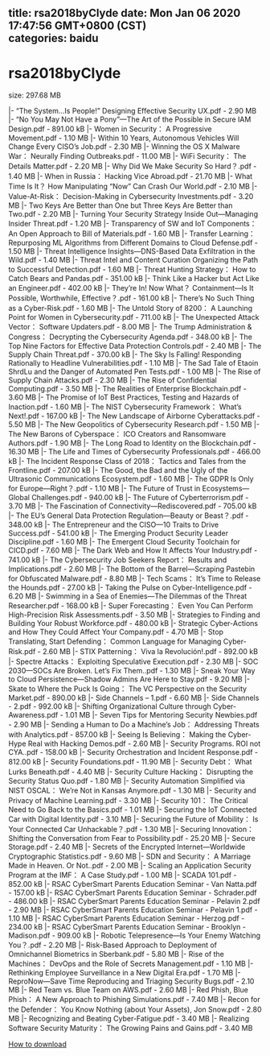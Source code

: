 
title: rsa2018byClyde
date: Mon Jan 06 2020 17:47:56 GMT+0800 (CST)    
categories: baidu
---

# rsa2018byClyde
size: 297.68 MB
 
 
|- “The System...Is People!” Designing Effective Security UX.pdf - 2.90 MB
|- “No You May Not Have a Pony”—The Art of the Possible in Secure IAM Design.pdf - 891.00 kB
|- Women in Security： A Progressive Movement.pdf - 1.10 MB
|- Within 10 Years, Autonomous Vehicles Will Change Every CISO’s Job.pdf - 2.30 MB
|- Winning the OS X Malware War： Neurally Finding Outbreaks.pdf - 11.00 MB
|- WiFi Security： The Details Matter.pdf - 2.20 MB
|- Why Did We Make Security So Hard？.pdf - 1.40 MB
|- When in Russia： Hacking Vice Abroad.pdf - 21.70 MB
|- What Time Is It？ How Manipulating “Now” Can Crash Our World.pdf - 2.10 MB
|- Value-At-Risk： Decision-Making in Cybersecurity Investments.pdf - 3.20 MB
|- Two Keys Are Better than One but Three Keys Are Better than Two.pdf - 2.20 MB
|- Turning Your Security Strategy Inside Out—Managing Insider Threat.pdf - 1.20 MB
|- Transparency of SW and IoT Components： An Open Approach to Bill of Materials.pdf - 1.60 MB
|- Transfer Learning： Repurposing ML Algorithms from Different Domains to Cloud Defense.pdf - 1.50 MB
|- Threat Intelligence Insights—DNS-Based Data Exfiltration in the Wild.pdf - 1.40 MB
|- Threat Intel and Content Curation Organizing the Path to Successful Detection.pdf - 1.60 MB
|- Threat Hunting Strategy： How to Catch Bears and Pandas.pdf - 351.00 kB
|- Think Like a Hacker but Act Like an Engineer.pdf - 402.00 kB
|- They’re In! Now What？ Containment—Is It Possible, Worthwhile, Effective？.pdf - 161.00 kB
|- There’s No Such Thing as a Cyber-Risk.pdf - 1.60 MB
|- The Untold Story of 8200： A Launching Point for Women in Cybersecurity.pdf - 711.00 kB
|- The Unexpected Attack Vector： Software Updaters.pdf - 8.00 MB
|- The Trump Administration & Congress： Decrypting the Cybersecurity Agenda.pdf - 348.00 kB
|- The Top Nine Factors for Effective Data Protection Controls.pdf - 2.40 MB
|- The Supply Chain Threat.pdf - 370.00 kB
|- The Sky Is Falling! Responding Rationally to Headline Vulnerabilities.pdf - 1.10 MB
|- The Sad Tale of Etaoin ShrdLu and the Danger of Automated Pen Tests.pdf - 1.00 MB
|- The Rise of Supply Chain Attacks.pdf - 2.30 MB
|- The Rise of Confidential Computing.pdf - 3.50 MB
|- The Realities of Enterprise Blockchain.pdf - 3.60 MB
|- The Promise of IoT Best Practices, Testing and Hazards of Inaction.pdf - 1.60 MB
|- The NIST Cybersecurity Framework： What’s Next!.pdf - 167.00 kB
|- The New Landscape of Airborne Cyberattacks.pdf - 5.50 MB
|- The New Geopolitics of Cybersecurity Research.pdf - 1.50 MB
|- The New Barons of Cyberspace： ICO Creators and Ransomware Authors.pdf - 1.90 MB
|- The Long Road to Identity on the Blockchain.pdf - 16.30 MB
|- The Life and Times of Cybersecurity Professionals.pdf - 466.00 kB
|- The Incident Response Class of 2018： Tactics and Tales from the Frontline.pdf - 207.00 kB
|- The Good, the Bad and the Ugly of the Ultrasonic Communications Ecosystem.pdf - 1.60 MB
|- The GDPR Is Only for Europe—Right？.pdf - 1.10 MB
|- The Future of Trust in Ecosystems—Global Challenges.pdf - 940.00 kB
|- The Future of Cyberterrorism.pdf - 3.70 MB
|- The Fascination of Connectivity—Rediscovered.pdf - 705.00 kB
|- The EU’s General Data Protection Regulation—Beauty or Beast？.pdf - 348.00 kB
|- The Entrepreneur and the CISO—10 Traits to Drive Success.pdf - 541.00 kB
|- The Emerging Product Security Leader Discipline.pdf - 1.60 MB
|- The Emergent Cloud Security Toolchain for CICD.pdf - 7.60 MB
|- The Dark Web and How It Affects Your Industry.pdf - 741.00 kB
|- The Cybersecurity Job Seekers Report： Results and Implications.pdf - 2.60 MB
|- The Bottom of the Barrel—Scraping Pastebin for Obfuscated Malware.pdf - 8.80 MB
|- Tech Scams： It’s Time to Release the Hounds.pdf - 27.00 kB
|- Taking the Pulse on Cyber-Intelligence.pdf - 6.20 MB
|- Swimming in a Sea of Enemies—The Dilemmas of the Threat Researcher.pdf - 168.00 kB
|- Super Forecasting： Even You Can Perform High-Precision Risk Assessments.pdf - 3.50 MB
|- Strategies to Finding and Building Your Robust Workforce.pdf - 480.00 kB
|- Strategic Cyber-Actions and How They Could Affect Your Company.pdf - 4.70 MB
|- Stop Translating, Start Defending： Common Language for Managing Cyber-Risk.pdf - 2.60 MB
|- STIX Patterning： Viva la Revolución!.pdf - 892.00 kB
|- Spectre Attacks： Exploiting Speculative Execution.pdf - 2.30 MB
|- SOC 2030—SOCs Are Broken. Let’s Fix Them..pdf - 1.30 MB
|- Sneak Your Way to Cloud Persistence—Shadow Admins Are Here to Stay.pdf - 9.20 MB
|- Skate to Where the Puck Is Going： The VC Perspective on the Security Market.pdf - 890.00 kB
|- Side Channels – 1.pdf - 6.60 MB
|- Side Channels - 2.pdf - 992.00 kB
|- Shifting Organizational Culture through Cyber-Awareness.pdf - 1.01 MB
|- Seven Tips for Mentoring Security Newbies.pdf - 2.90 MB
|- Sending a Human to Do a Machine’s Job： Addressing Threats with Analytics.pdf - 857.00 kB
|- Seeing Is Believing： Making the Cyber-Hype Real with Hacking Demos.pdf - 2.60 MB
|- Security Programs. ROI not CYA..pdf - 158.00 kB
|- Security Orchestration and Incident Response.pdf - 812.00 kB
|- Security Foundations.pdf - 11.90 MB
|- Security Debt： What Lurks Beneath.pdf - 4.40 MB
|- Security Culture Hacking： Disrupting the Security Status Quo.pdf - 1.80 MB
|- Security Automation Simplified via NIST OSCAL： We’re Not in Kansas Anymore.pdf - 1.30 MB
|- Security and Privacy of Machine Learning.pdf - 3.30 MB
|- Security 101： The Critical Need to Go Back to the Basics.pdf - 1.01 MB
|- Securing the IoT Connected Car with Digital Identity.pdf - 3.10 MB
|- Securing the Future of Mobility： Is Your Connected Car Unhackable？.pdf - 1.30 MB
|- Securing Innovation： Shifting the Conversation from Fear to Possibility.pdf - 25.20 MB
|- Secure Storage.pdf - 2.40 MB
|- Secrets of the Encrypted Internet—Worldwide Cryptographic Statistics.pdf - 9.60 MB
|- SDN and Security： A Marriage Made in Heaven. Or Not..pdf - 2.00 MB
|- Scaling an Application Security Program at the IMF： A Case Study.pdf - 1.00 MB
|- SCADA 101.pdf - 852.00 kB
|- RSAC CyberSmart Parents Education Seminar - Van Natta.pdf - 157.00 kB
|- RSAC CyberSmart Parents Education Seminar - Schrader.pdf - 486.00 kB
|- RSAC CyberSmart Parents Education Seminar - Pelavin 2.pdf - 2.90 MB
|- RSAC CyberSmart Parents Education Seminar - Pelavin 1.pdf - 1.10 MB
|- RSAC CyberSmart Parents Education Seminar - Herzog.pdf - 234.00 kB
|- RSAC CyberSmart Parents Education Seminar - Brooklyn - Madison.pdf - 909.00 kB
|- Robotic Telepresence—Is Your Enemy Watching You？.pdf - 2.20 MB
|- Risk-Based Approach to Deployment of Omnichannel Biometrics in Sberbank.pdf - 5.80 MB
|- Rise of the Machines： DevOps and the Role of Secrets Management.pdf - 1.10 MB
|- Rethinking Employee Surveillance in a New Digital Era.pdf - 1.70 MB
|- ReproNow—Save Time Reproducing and Triaging Security Bugs.pdf - 2.10 MB
|- Red Team vs. Blue Team on AWS.pdf - 2.60 MB
|- Red Phish, Blue Phish： A New Approach to Phishing Simulations.pdf - 7.40 MB
|- Recon for the Defender： You Know Nothing (about Your Assets), Jon Snow.pdf - 2.80 MB
|- Recognizing and Beating Cyber-Fatigue.pdf - 3.40 MB
|- Realizing Software Security Maturity： The Growing Pains and Gains.pdf - 3.40 MB

[How to download](https://bpcam.bemobtrk.com/go/2ceec3aa-1ca2-46d6-b9ff-aaa5c184517c?jno=264)